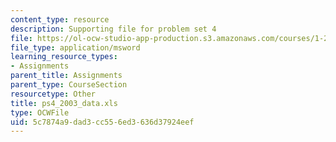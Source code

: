 ```yaml
---
content_type: resource
description: Supporting file for problem set 4
file: https://ol-ocw-studio-app-production.s3.amazonaws.com/courses/1-224j-carrier-systems-fall-2003/5c7874a9dad3cc556ed3636d37924eef_ps4_2003_data.xls
file_type: application/msword
learning_resource_types:
- Assignments
parent_title: Assignments
parent_type: CourseSection
resourcetype: Other
title: ps4_2003_data.xls
type: OCWFile
uid: 5c7874a9-dad3-cc55-6ed3-636d37924eef
---
```

